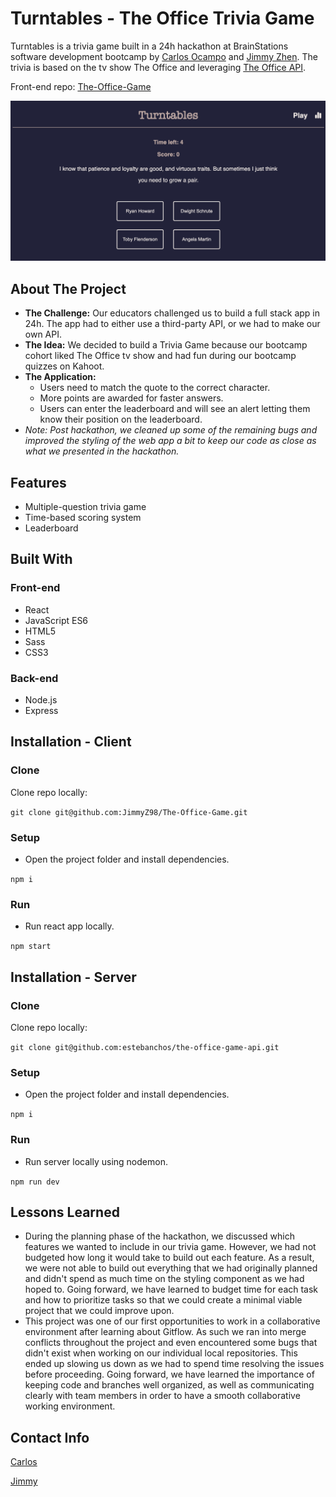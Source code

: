 # Turntables - The Office Trivia Game
Turntables is a trivia game built in a 24h hackathon at BrainStations software development bootcamp by [Carlos Ocampo](https://github.com/estebanchos/estebanchos "Carlos Ocampo") and [Jimmy Zhen](https://github.com/JimmyZ98 "Jimmy Zhen"). 
The trivia is based on the tv show The Office and leveraging [The Office API](https://www.officeapi.dev "The Office API"). 

Front-end repo: [The-Office-Game](https://github.com/JimmyZ98/The-Office-Game "The-Office-Game")

![Demo screenshot](/app-screenshot.png)

## About The Project 
* **The Challenge:** Our educators challenged us to build a full stack app in 24h. The app had to either use a third-party API, or we had to make our own API.
* **The Idea:** We decided to build a Trivia Game because our bootcamp cohort liked The Office tv show and had fun during our bootcamp quizzes on Kahoot. 
* **The Application:** 
  * Users need to match the quote to the correct character.
  * More points are awarded for faster answers.
  * Users can enter the leaderboard and will see an alert letting them know their position on the leaderboard.
* *Note: Post hackathon, we cleaned up some of the remaining bugs and improved the styling of the web app a bit to keep our code as close as what we presented in the hackathon.* 

## Features
* Multiple-question trivia game
* Time-based scoring system
* Leaderboard

## Built With
### Front-end
* React
* JavaScript ES6
* HTML5
* Sass
* CSS3

### Back-end
* Node.js
* Express

## Installation - Client
### Clone
Clone repo locally:

`git clone git@github.com:JimmyZ98/The-Office-Game.git`
### Setup
* Open the project folder and install dependencies.

`npm i`
### Run
* Run react app locally.

`npm start`

## Installation - Server
### Clone
Clone repo locally:

`git clone git@github.com:estebanchos/the-office-game-api.git`
### Setup
* Open the project folder and install dependencies.

`npm i`
### Run
* Run server locally using nodemon.

`npm run dev`

## Lessons Learned
* During the planning phase of the hackathon, we discussed which features we wanted to include in our trivia game. However, we had not budgeted how long it would take to build out each feature. As a result, we were not able to build out everything that we had originally planned and didn't spend as much time on the styling component as we had hoped to. Going forward, we have learned to budget time for each task and how to prioritize tasks so that we could create a minimal viable project that we could improve upon.
* This project was one of our first opportunities to work in a collaborative environment after learning about Gitflow. As such we ran into merge conflicts throughout the project and even encountered some bugs that didn't exist when working on our individual local repositories. This ended up slowing us down as we had to spend time resolving the issues before proceeding. Going forward, we have learned the importance of keeping code and branches well organized, as well as communicating clearly with team members in order to have a smooth collaborative working environment.

## Contact Info

[Carlos](https://www.linkedin.com/in/carlosocampo/ "Carlos")

[Jimmy](https://www.linkedin.com/in/jimmyzhen/ "Jimmy")

